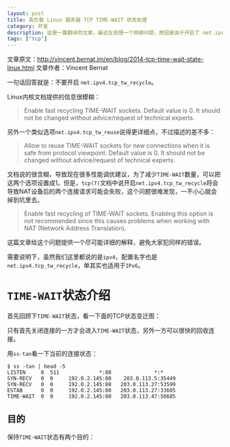 ```yaml
---
layout: post
title: 高负载 Linux 服务器 TCP TIME-WAIT 状态处理
category: 开发
description: 这是一篇翻译的文章，最近在处理一个网络问题，原因是由于开启了 net.ipv4.tcp_tw_recycle，使用tcp_tw_recycle来处理TIME-WAIT一直是一个误区，这篇文章全面的总结了各种处理 TIME-WAIT 的方法。
tags: ["tcp"]
---
```


文章原文：http://vincent.bernat.im/en/blog/2014-tcp-time-wait-state-linux.html
文章作者：Vincent Bernat

一句话回答就是：不要开启 `net.ipv4.tcp_tw_recycle`。

Linux内核文档提供的信息很模糊：

> Enable fast recycling TIME-WAIT sockets. Default value is 0. It should not be changed without advice/request of technical experts.

另外一个类似选项`net.ipv4.tcp_tw_reuse`说得更详细点，不过描述的差不多：

> Allow to reuse TIME-WAIT sockets for new connections when it is safe from protocol viewpoint. Default value is 0. It should not be changed without advice/request of technical experts.

文档说的很含糊，导致现在很多性能调优建议，为了减少`TIME-WAIT`数量，可以把这两个选项设置成1。但是，`tcp(7)`文档中说开启`net.ipv4.tcp_tw_recycle`将会导致NAT设备后的两个连接请求可能会失败，这个问题很难发现，一不小心就会掉到坑里去。

> Enable fast recycling of TIME-WAIT sockets. Enabling this option is not recommended since this causes problems when working with NAT (Network Address Translation).

这篇文章给这个问题提供一个尽可能详细的解释，避免大家犯同样的错误。

需要说明下，虽然我们这里都说的是`ipv4`，配置名字也是`net.ipv4.tcp_tw_recycle`，单其实也适用于`IPv6`。

# `TIME-WAIT`状态介绍

首先回顾下`TIME-WAIT`状态，看一下面的TCP状态变迁图：

只有首先关闭连接的一方才会进入`TIME-WAIT`状态，另外一方可以很快的回收连接。

用`ss-tan`看一下当前的连接状态：

	$ ss -tan | head -5
	LISTEN     0  511             *:80              *:*     
	SYN-RECV   0  0     192.0.2.145:80    203.0.113.5:35449
	SYN-RECV   0  0     192.0.2.145:80   203.0.113.27:53599
	ESTAB      0  0     192.0.2.145:80   203.0.113.27:33605
	TIME-WAIT  0  0     192.0.2.145:80   203.0.113.47:50685

## 目的

保持`TIME-WAIT`状态有两个目的：


